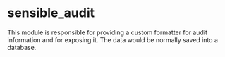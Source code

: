 sensible_audit
==============

This module is responsible for providing a custom formatter for audit information and for exposing it. The data would be normally saved into a database.
